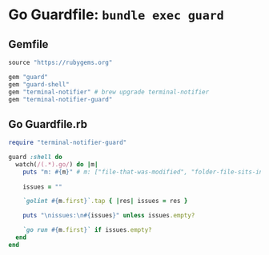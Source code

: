 # Go Guardfile: `bundle exec guard`

## Gemfile

```ruby
source "https://rubygems.org"

gem "guard"
gem "guard-shell"
gem "terminal-notifier" # brew upgrade terminal-notifier
gem "terminal-notifier-guard"
```

## Go Guardfile.rb

```ruby
require "terminal-notifier-guard"

guard :shell do
  watch(/(.*).go/) do |m|
    puts "m: #{m}" # m: ["file-that-was-modified", "folder-file-sits-inside"]
    
    issues = ""

    `golint #{m.first}`.tap { |res| issues = res }

    puts "\nissues:\n#{issues}" unless issues.empty?

    `go run #{m.first}` if issues.empty?
  end
end

```

